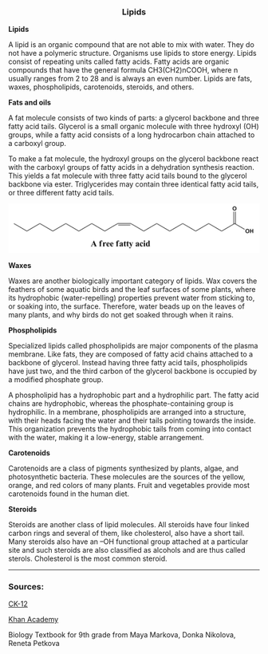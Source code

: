 <div align = "center">
  <h3>Lipids</h3>
</div>

**Lipids**

A lipid is an organic compound that are not able to mix with water. They do not have a polymeric structure. Organisms use lipids to store energy. Lipids consist of repeating units called fatty acids. Fatty acids are organic compounds that have the general formula CH3(CH2)nCOOH, where n usually ranges from 2 to 28 and is always an even number. Lipids are fats, waxes, phospholipids, carotenoids, steroids, and others. 

**Fats and oils**

A fat molecule consists of two kinds of parts: a glycerol backbone and three fatty acid tails. Glycerol is a small organic molecule with three hydroxyl (OH) groups, while a fatty acid consists of a long hydrocarbon chain attached to a carboxyl group.

To make a fat molecule, the hydroxyl groups on the glycerol backbone react with the carboxyl groups of fatty acids in a dehydration synthesis reaction. This yields a fat molecule with three fatty acid tails bound to the glycerol backbone via ester. Triglycerides may contain three identical fatty acid tails, or three different fatty acid tails.

<div align="center">
  <img src="..\..\..\assets/lesson materials/fatty acid.png">
</div>

**Waxes**

Waxes are another biologically important category of lipids. Wax covers the feathers of some aquatic birds and the leaf surfaces of some plants, where its hydrophobic (water-repelling) properties prevent water from sticking to, or soaking into, the surface. Therefore, water beads up on the leaves of many plants, and why birds do not get soaked through when it rains.

**Phospholipids**

Specialized lipids called phospholipids are major components of the plasma membrane. Like fats, they are composed of fatty acid chains attached to a backbone of glycerol. Instead having three fatty acid tails, phospholipids have just two, and the third carbon of the glycerol backbone is occupied by a modified phosphate group. 

A phospholipid has a hydrophobic part and a hydrophilic part. The fatty acid chains are hydrophobic, whereas the phosphate-containing group is hydrophilic. In a membrane, phospholipids are arranged into a structure, with their heads facing the water and their tails pointing towards the inside. This organization prevents the hydrophobic tails from coming into contact with the water, making it a low-energy, stable arrangement.

**Carotenoids**

Carotenoids are a class of pigments synthesized by plants, algae, and photosynthetic bacteria. These molecules are the sources of the yellow, orange, and red colors of many plants. Fruit and vegetables provide most carotenoids found in the human diet.

**Steroids**

Steroids are another class of lipid molecules. All steroids have four linked carbon rings and several of them, like cholesterol, also have a short tail. Many steroids also have an –OH functional group attached at a particular site and such steroids are also classified as alcohols and are thus called sterols. Cholesterol is the most common steroid.

<hr>
<h3>Sources:</h3>
<p><a href="https://flexbooks.ck12.org/cbook/ck-12-biology-flexbook-2.0/section/1.12/primary/lesson/lipids-bio/">CK-12</a></p>
<p><a href="https://www.khanacademy.org/science/biology/macromolecules/lipids/a/lipids">Khan Academy</a></p>
<p>Biology Textbook for 9th grade from Maya Markova, Donka Nikolova, Reneta Petkova</p>